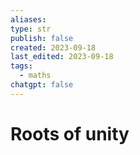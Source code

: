 ```yaml
---
aliases: 
type: str
publish: false
created: 2023-09-18
last_edited: 2023-09-18
tags:
  - maths
chatgpt: false
---
```

# Roots of unity